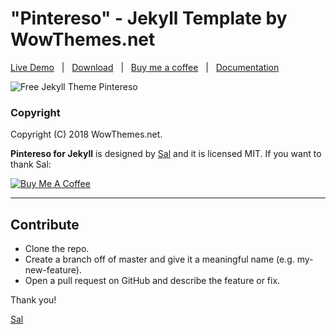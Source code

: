 # "Pintereso" - Jekyll Template by WowThemes.net

[Live Demo](https://wowthemesnet.github.io/template-pintereso-bootstrap-jekyll/) &nbsp; | &nbsp; [Download](https://github.com/wowthemesnet/template-pintereso-bootstrap-jekyll/archive/master.zip) &nbsp; | &nbsp; [Buy me a coffee](https://www.wowthemes.net/donate/) &nbsp; | &nbsp; [Documentation](https://bootstrapstarter.com/bootstrap-templates/template-pintereso-bootstrap-jekyll/)

![Free Jekyll Theme Pintereso](assets/images/screenshot.jpg)

### Copyright

Copyright (C) 2018 WowThemes.net.

**Pintereso for Jekyll** is designed by [Sal](https://www.wowthemes.net) and it is licensed MIT. If you want to thank Sal:

<a href="https://www.wowthemes.net/donate/" target="_blank"><img src="https://www.buymeacoffee.com/assets/img/custom_images/orange_img.png" alt="Buy Me A Coffee" style="height: auto !important;width: auto !important;" ></a>

-----------------

## Contribute

- Clone the repo.
- Create a branch off of master and give it a meaningful name (e.g. my-new-feature).
- Open a pull request on GitHub and describe the feature or fix. 

Thank you!

[Sal](https://www.wowthemes.net)
